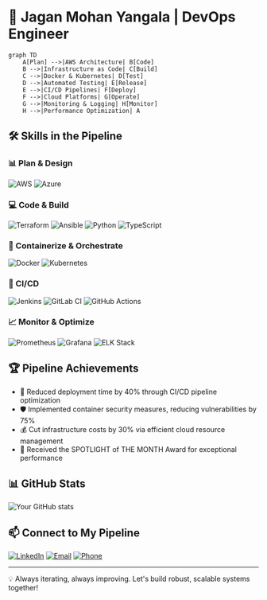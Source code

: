 # 🚀 Jagan Mohan Yangala | DevOps Engineer

```mermaid
graph TD
    A[Plan] -->|AWS Architecture| B[Code]
    B -->|Infrastructure as Code| C[Build]
    C -->|Docker & Kubernetes| D[Test]
    D -->|Automated Testing| E[Release]
    E -->|CI/CD Pipelines| F[Deploy]
    F -->|Cloud Platforms| G[Operate]
    G -->|Monitoring & Logging| H[Monitor]
    H -->|Performance Optimization| A
```

## 🛠 Skills in the Pipeline

### 📊 Plan & Design
![AWS](https://img.shields.io/badge/AWS-232F3E?style=for-the-badge&logo=amazon-aws&logoColor=white)
![Azure](https://img.shields.io/badge/Azure-0089D6?style=for-the-badge&logo=microsoft-azure&logoColor=white)

### 💻 Code & Build
![Terraform](https://img.shields.io/badge/Terraform-7B42BC?style=for-the-badge&logo=terraform&logoColor=white)
![Ansible](https://img.shields.io/badge/Ansible-EE0000?style=for-the-badge&logo=ansible&logoColor=white)
![Python](https://img.shields.io/badge/Python-3776AB?style=for-the-badge&logo=python&logoColor=white)
![TypeScript](https://img.shields.io/badge/TypeScript-3178C6?style=for-the-badge&logo=typescript&logoColor=white)

### 🐳 Containerize & Orchestrate
![Docker](https://img.shields.io/badge/Docker-2496ED?style=for-the-badge&logo=docker&logoColor=white)
![Kubernetes](https://img.shields.io/badge/Kubernetes-326CE5?style=for-the-badge&logo=kubernetes&logoColor=white)

### 🔄 CI/CD
![Jenkins](https://img.shields.io/badge/Jenkins-D24939?style=for-the-badge&logo=jenkins&logoColor=white)
![GitLab CI](https://img.shields.io/badge/GitLab%20CI-FCA121?style=for-the-badge&logo=gitlab&logoColor=white)
![GitHub Actions](https://img.shields.io/badge/GitHub%20Actions-2088FF?style=for-the-badge&logo=github-actions&logoColor=white)

### 📈 Monitor & Optimize
![Prometheus](https://img.shields.io/badge/Prometheus-E6522C?style=for-the-badge&logo=prometheus&logoColor=white)
![Grafana](https://img.shields.io/badge/Grafana-F46800?style=for-the-badge&logo=grafana&logoColor=white)
![ELK Stack](https://img.shields.io/badge/ELK%20Stack-005571?style=for-the-badge&logo=elastic-stack&logoColor=white)

## 🏆 Pipeline Achievements

- 🚀 Reduced deployment time by 40% through CI/CD pipeline optimization
- 🛡️ Implemented container security measures, reducing vulnerabilities by 75%
- 💰 Cut infrastructure costs by 30% via efficient cloud resource management
- 🏅 Received the SPOTLIGHT of THE MONTH Award for exceptional performance

## 📊 GitHub Stats

![Your GitHub stats](https://github-readme-stats.vercel.app/api?username=JaganMohan-Y&show_icons=true&theme=radical)

## 📫 Connect to My Pipeline

[![LinkedIn](https://img.shields.io/badge/LinkedIn-Connect-blue?style=for-the-badge&logo=linkedin)](https://www.linkedin.com/in/jaganmohan-y)
[![Email](https://img.shields.io/badge/Email-Contact-red?style=for-the-badge&logo=gmail)](mailto:yangalajaganmohan44@gmail.com)
[![Phone](https://img.shields.io/badge/Phone-Call-green?style=for-the-badge&logo=whatsapp)](tel:+919177415791)

---

💡 Always iterating, always improving. Let's build robust, scalable systems together!
